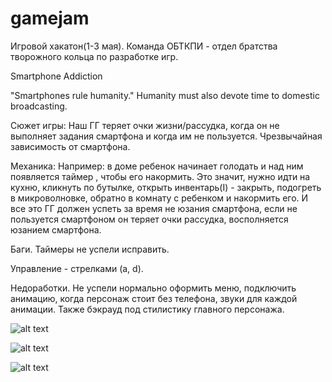 # gamejam
Игровой хакатон(1-3 мая). Команда ОБТКПИ - отдел братства творожного кольца по разработке игр.

Smartphone Addiction

"Smartphones rule humanity." Humanity must also devote time to domestic broadcasting.

Сюжет игры: Наш ГГ теряет очки жизни/рассудка, когда он не выполняет задания смартфона и когда им не пользуется. Чрезвычайная зависимость от смартфона. 

Механика: Например: в доме ребенок начинает голодать и над ним появляется таймер , чтобы его накормить. Это значит, нужно идти на кухню, кликнуть по бутылке, открыть инвентарь(I) - закрыть, подогреть в микроволновке, обратно в комнату с ребенком и накормить его. И все это ГГ должен успеть за время не юзания смартфона, если не пользуется смартфоном он теряет очки рассудка, восполняется юзанием смартфона.

Баги. Таймеры не успели исправить.

Управление  - стрелками (a, d).

Недоработки. Не успели нормально оформить меню, подключить анимацию, когда персонаж стоит без телефона, звуки для каждой анимации. Также бэкрауд под стилистику главного персонажа.

 ![alt text](https://github.com/npetrelli/gamejam/blob/master/Start_image.png "Start Page")

 ![alt text](https://github.com/npetrelli/gamejam/blob/master/Main_game.png "Main page")

 ![alt text](https://github.com/npetrelli/gamejam/blob/master/Game_over.png "Game Over page")

